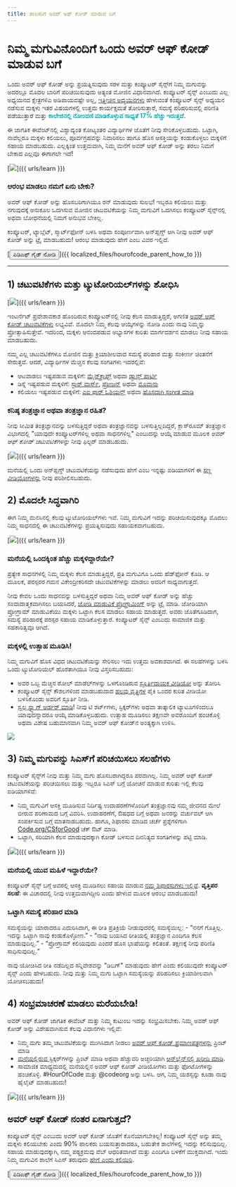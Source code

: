 ```yaml
---
title: ಪಾಲಕರಿಗೆ ಅವರ್ ಆಫ್ ಕೋಡ್ ಮಾಡುವ ಬಗೆ
---
```


# ನಿಮ್ಮ ಮಗುವಿನೊಂದಿಗೆ ಒಂದು ಅವರ್ ಆಫ್ ಕೋಡ್ ಮಾಡುವ ಬಗೆ

ಒಂದು ಅವರ್ ಆಫ್ ಕೋಡ್ ಅನ್ನು ಪ್ರಯತ್ನಿಸುವುದು ಸರಳ ಮತ್ತು ಕಂಪ್ಯೂಟರ್ ಸೈನ್ಸ್‌ಗೆ ನಿಮ್ಮ ಮಗುವನ್ನು ಅದರಲ್ಲೂ ಮೊದಲ ಬಾರಿಗೆ ಪರಿಚಯಿಸುವುದು ಅತ್ಯಂತ ಮೋಜಿನ ವಿಧಾನವಾಗಿದೆ. ಕಂಪ್ಯೂಟರ್ ಸೈನ್ಸ್‌ ಎಂಬುದು ಎಲ್ಲ ಅಧ್ಯಯನದ ಕ್ಷೇತ್ರಗಳಿಎ ಅಡಿಪಾಯವಷ್ಟೇ ಅಲ್ಲ, [ಇತ್ತೀಚಿನ ಅಧ್ಯಯನಗಳು](https://medium.com/@codeorg/cs-helps-students-outperform-in-school-college-and-workplace-66dd64a69536) ಹೇಳುವಂತೆ ಕಂಪ್ಯೂಟರ್ ಸೈನ್ಸ್ ಅಧ್ಯಯನ ನಡೆಸುವ ಮಕ್ಕಳು ಇತರ ವಿಷಯಗಳಲ್ಲಿ ಉತ್ತಮ ಕಾರ್ಯಕ್ಷಮತೆ ತೋರಿಸುತ್ತಾರೆ, ಸಮಸ್ಯೆ ಪರಿಹರಿಸುವಲ್ಲಿ ಪರಿಣಿತಿ ಪಡೆಯುತ್ತಾರೆ ಮತ್ತು <font color="00adbc"><b>ಕಾಲೇಜಿನಲ್ಲಿ ನೋಂದಣಿ ಮಾಡಿಕೊಳ್ಳುವ ಸಾಧ್ಯತೆ 17% ಹೆಚ್ಚು ಇರುತ್ತದೆ</b></font>.

ಈ ಜಾಗತಿಕ ಈವೆಂಟ್‌ನಲ್ಲಿ ವಿಶ್ವಾದ್ಯಂತ ಕೋಟ್ಯಂತರ ವಿದ್ಯಾರ್ಥಿಗಳ ಜೊತೆಗೆ ನೀವು ಸೇರಿಕೊಳ್ಳಬಹುದು. ಒಟ್ಟಾಗಿ, ನಾವೆಲ್ಲರೂ ಮಕ್ಕಳು ಕಲಿಯಲು, ಪೂರ್ವಗ್ರಹವನ್ನು ನಿವಾರಿಸಲು ಹಾಗೂ ಹೊಸ ಆಸಕ್ತಿಯನ್ನು ಕಂಡುಕೊಳ್ಳಲು ಮಕ್ಕಳಿಗೆ ಸಹಾಯ ಮಾಡಬಹುದು. ಎಲ್ಲಕ್ಕಿಂತ ಉತ್ತಮವಾಗಿ, ನಿಮ್ಮ ಮನೆಗೆ ಅವರ್ ಆಫ್ ಕೋಡ್ ಅನ್ನು ತರಲು ನಿಮಗೆ ಬೇಕಾದ ಎಲ್ಲವೂ ಈಗಾಗಲೇ ಇದೆ!

[![](/images/fit-600/Marketing/mother-helping-her-daughter-use-a-laptop-4260325.jpg)]({{ urls/learn }})

<h3>ಆರಂಭ ಮಾಡಲು ನಮಗೆ ಏನು ಬೇಕು?</h3>

ಅವರ್ ಆಫ್ ಕೋಡ್ ಅನ್ನು ಹೊಸಬರಿಗಾಗಿಯೂ ರನ್ ಮಾಡುವುದು ಸುಲಭ! ಇಬ್ಬರೂ ಕಲಿಯಲು ಮತ್ತು ನಗುವುದಕ್ಕೆ ಅನುಕೂಲ ಒದಗಿಸುವ ಮೋಜಿನ ಚಟುವಟಿಕೆಯನ್ನು ನಿಮ್ಮ ಮಗುವಿಗೆ ಒದಗಿಸಲು ಕಂಪ್ಯೂಟರ್ ಸೈನ್ಸ್‌ನಲ್ಲಿ ಅಥವಾ ಬೋಧನೆಯಲ್ಲಿ ನಿಮಗೆ ಅನುಭವ ಬೇಕಿಲ್ಲ.

ಕಂಪ್ಯೂಟರ್, ಟ್ಯಾಬ್ಲೆಟ್, ಸ್ಮಾರ್ಟ್‌ಫೋನ್ ಬಳಸಿ ಅಥವಾ ಸಂಪೂರ್ಣವಾಗಿ ಅನ್‌ಪ್ಲಗ್ಡ್ ಆಗಿ ನೀವು ಅವರ್ ಆಫ್ ಕೋಡ್ ಅನ್ನು ಟ್ರೈ ಮಾಡಬಹುದು! ಆರಂಭ ಮಾಡುವುದು ಹೇಗೆ ಎಂಬ ವಿವರ ಇಲ್ಲಿದೆ.

[<button>ಪಿಡಿಎಫ್ ಗೈಡ್ ನೋಡಿ</button>]({{ localized_files/hourofcode_parent_how_to }})

* * *

## 1) ಚಟುವಟಿಕೆಗಳು ಮತ್ತು ಟ್ಯುಟೋರಿಯಲ್‌ಗಳನ್ನು ಶೋಧಿಸಿ

[![](/images/fit-600/tutorials.png)]({{ urls/learn }})

ಇಂಟರ್ನೆಟ್ ಪ್ರವೇಶಾವಕಾಶ ಹೊಂದಿರುವ ಕಂಪ್ಯೂಟರ್‌ನಲ್ಲಿ ನೀವು ಕೆಲಸ ಮಾಡುತ್ತಿದ್ದರೆ, ಅಗಣಿತ [ಅವರ್ ಆಫ್ ಕೋಡ್ ಚಟುವಟಿಕೆಗಳು](https://hourofcode.com/us/learn) ಲಭ್ಯವಿವೆ. ಮೊದಲೇ ನಿಮ್ಮ ಕೆಲವು ಆಯ್ಕೆಗಳನ್ನು ನೋಡಿ ಎಂದು ನಾವು ನಿಮ್ಮನ್ನು ಪ್ರೋತ್ಸಾಹಿಸುತ್ತೇವೆ. ಇದರಿಂದ, ಮಕ್ಕಳು ಆನಂದಪಡುವ ಅಭ್ಯಾಸಗಳ ಕುರಿತು ಮಾರ್ಗದರ್ಶನ ಮಾಡಲು ನೀವು ಸಹಾಯ ಮಾಡಬಹುದು.

ನಮ್ಮ ಎಲ್ಲ ಚಟುವಟಿಕೆಗಳೂ ಮೋಜಿನ ಮತ್ತು ಕ್ರಿಯಾಶೀಲವಾದ ಸಮಸ್ಯೆ ಪರಿಹಾರ ಮತ್ತು ಸಂಕೀರ್ಣ ಚಿಂತನೆಗೆ ಸೇರುತ್ತವೆ. ಆದರೆ, ವಿದ್ಯಾರ್ಥಿಗಳ ಮೆಚ್ಚಿನ ಕೆಲವು ಸಂಗತಿಗಳು ಇದರಲ್ಲಿವೆ:

- ಆಟವಾಡಲು ಇಷ್ಟಪಡುವ ಮಕ್ಕಳಿಗೆ: [ಮೈನ್‌ಕ್ರಾಫ್ಟ್](https://code.org/minecraft) ಅಥವಾ [ಡ್ಯಾನ್ಸ್ ಪಾರ್ಟಿ](https://code.org/dance)
- ಡಿಸ್ನೆ ಇಷ್ಟಪಡುವ ಮಕ್ಕಳಿಗೆ: [ಸ್ಟಾರ್‌ ವಾರ್ಸ್‌](https://code.org/starwars), [ಫ್ರೋಜನ್](https://studio.code.org/s/frozen/lessons/1/levels/1) ಅಥವಾ [ಮೊವಾನಾ](https://partners.disney.com/hour-of-code?cds&cmp=vanity%7Cnatural%7Cus%7Cmoanahoc%7C)
- ಕಲಿಯಲು ಇಷ್ಟಪಡುವ ಮಕ್ಕಳಿಗೆ: [ಎಐ ಫಾರ್ ಓಶಿಯನ್ಸ್‌](https://code.org/oceans) ಅಥವಾ [ಹೊಸದಾಗಿ ಸಂಗೀತ ಮಾಡಿ](https://scratch.mit.edu/projects/editor/?tutorial=music&utm_source=codeorg)

<h3>ಕನಿಷ್ಠ ತಂತ್ರಜ್ಞಾನ ಅಥವಾ ತಂತ್ರಜ್ಞಾನ ರಹಿತ?</h3>

ನೀವು ಸೀಮಿತ ತಂತ್ರಜ್ಞಾನವನ್ನು ಬಳಸುತ್ತಿದ್ದರೆ ಅಥವಾ ತಂತ್ರಜ್ಞಾನವನ್ನು ಬಳಸುತ್ತಿಲ್ಲದಿದ್ದರೆ, ಕ್ಲಾಸ್‌ರೂಮ್ ತಂತ್ರಜ್ಞಾನ</em> ವಿಭಾಗದಲ್ಲಿ "ಯಾವುದೇ ಕಂಪ್ಯೂಟರ್‌ಗಳಿಲ್ಲ ಅಥವಾ ಸಾಧನಗಳಿಲ್ಲ" ಎಂಬುದನ್ನು ಆಯ್ಕೆ ಮಾಡುವ ಮೂಲಕ *ಅವರ್ ಆಫ್ ಕೋಡ್ ಚಟುವಟಿಕೆಗಳನ್ನು* ನೀವು ಫಿಲ್ಟರ್ ಮಾಡಬಹುದು.</p> 

[![](/images/fit-500/Marketing/filtering-activities-hoc.jpg)]({{ urls/learn }})

ಮನೆಯಲ್ಲಿ ಒಂದು ಅನ್‌ಪ್ಲಗ್ಡ್ ಚಟುವಟಿಕೆಯನ್ನು ನಡೆಸುವುದು ಹೇಗೆ ಎಂಬ ಇನ್ನಷ್ಟು ಐಡಿಯಾಗಳಿಗೆ ಈ [ಸಣ್ಣ ವೀಡಿಯೋಗಳನ್ನು](https://www.youtube.com/playlist?list=PLzdnOPI1iJNcpfa4LtbaIl35gqir_5XUu) ನೀವು ಪರಿಶೀಲಿಸಬಹುದು.

## 2) ಮೊದಲೇ ಸಿದ್ಧವಾಗಿರಿ

ಈಗ ನಿಮ್ಮ ಮನಸಿನಲ್ಲಿ ಕೆಲವು ಟ್ಯುಟೋರಿಯಲ್‌ಗಳು ಇವೆ. ನಿಮ್ಮ ಮಗುವಿಗೆ ಇದನ್ನು ಪರಿಚಯಿಸುವುದಕ್ಕೂ ಮೊದಲು ನಿಮ್ಮ ಸಾಧನದಲ್ಲಿ ಈ ಚಟುವಟಿಕೆಗಳನ್ನು ಪ್ರಯತ್ನಿಸುವುದು ಸಹಾಯಕವಾಗಬಹುದು.

[![](/images/fit-600/Marketing/father-and-children-looking-at-a-laptop-4260749.jpg)]({{ urls/learn }})

<h3>ಮನೆಯಲ್ಲಿ ಒಂದಕ್ಕಿಂತ ಹೆಚ್ಚು ಮಕ್ಕಳಿದ್ದಾರೆಯೇ?</h3>

ಪ್ರತ್ಯೇಕ ಸಾಧನಗಳಲ್ಲಿ ನಿಮ್ಮ ಮಕ್ಕಳು ಕೆಲಸ ಮಾಡುತ್ತಿದ್ದರೆ, ಪ್ರತಿ ಮಗುವಿಗೂ ಒಂದು ಹೆಡ್‌ಫೋನ್ ಕೊಡಿ. ಆ ಮೂಲಕ, ಪರಸ್ಪರರ ಗಮನ ವಿಕೇಂದ್ರೀಕರಿಸದೇ ಚಟುವಟಿಕೆಗಳನ್ನು ಮಾಡಲು ಅವರಿಗೆ ಸಾಧ್ಯವಾಗುತ್ತದೆ.

ನೀವು ಕೇವಲ ಒಂದು ಸಾಧನವನ್ನು ಬಳಸುತ್ತಿದ್ದರೆ ಅಥವಾ ನಿಮ್ಮ ಅವರ್ ಆಫ್ ಕೋಡ್ ಅನ್ನು ಹೆಚ್ಚು ಸಂವಾದಾತ್ಮಕವಾಗಿಸಲು ಬಯಸಿದರೆ, [ಜೋಡಿ ಮಾಡುವಿಕೆ ಪ್ರೋಗ್ರಾಮಿಂಗ್](https://www.youtube.com/watch?v=vgkahOzFH2Q) ಅನ್ನು ಟ್ರೈ ಮಾಡಿ. ಜೋಡಿಯಾಗಿ ಪ್ರೋಗ್ರಾಮ್ ಮಾಡುವಿಕೆಯು ಮಕ್ಕಳು ಒಟ್ಟಾಗಿ ಕೆಲಸ ಮಾಡಲು ಸಹಾಯ ಮಾಡುತ್ತದೆ. ಅವರು ಜೊತೆಗೂಡಿದಾಗ, ಸಮಸ್ಯೆ ಪರಿಹಾರಕ್ಕೆ ಪರಸ್ಪರ ಸಹಾಯ ಮಾಡಿಕೊಳ್ಳುತ್ತಾರೆ. ಕಂಪ್ಯೂಟರ್ ಸೈನ್ಸ್ ಎಂಬುದು ಸಾಮಾಜಿಕ ಮತ್ತು ಸಹಕಾರಿತ್ವವೂ ಆಗಿದೆ.

<h3>ಮಕ್ಕಳಲ್ಲಿ ಉತ್ಸಾಹ ಮೂಡಿಸಿ! </h3>

ನಿಮ್ಮ ಮಗುವಿಗೆ ಹೊಸ ವಿಧದ ಚಟುವಟಿಕೆಯನ್ನು ಸೇರಿಸಲು ಇದು ಉತ್ತಮ ಅವಕಾಶವಾಗಿದೆ. ಈ ಸಲಹೆಗಳನ್ನು ಬಳಸಿ ಒಂದು ಟ್ಯುಟೋರಿಯಲ್ ಹೊರತಾಗಿಯೂ ನೀವು ವಿಸ್ತರಿಸಬಹುದು:

- ಅವರ ಒಬ್ಬ ಮೆಚ್ಚಿನ ರೋಲ್ ಮಾಡೆಲ್‌ಗಳನ್ನು ಒಳಗೊಂಡಿರುವ [ಸ್ಫೂರ್ತಿದಾಯಕ ವೀಡಿಯೋ](https://www.youtube.com/playlist?list=PLzdnOPI1iJNcadqJAZnbDYShie4gLZQQJ) ಅನ್ನು ತೋರಿಸಿ
- ಕಂಪ್ಯೂಟರ್ ಸೈನ್ಸ್ ಕೌಶಲಗಳಿಂದ ಮಾಡಬಹುದಾದ [ಹಲವು ವೃತ್ತಿಗಳ](https://www.youtube.com/playlist?list=PLzdnOPI1iJNfpD8i4Sx7U0y2MccnrNZuP) ಪೈಕಿ ಒಂದರ ಕುರಿತ ವೀಡಿಯೋ ಬಳಸಿಕೊಂಡು ಅವರಿಗೆ ಸ್ಫೂರ್ತಿ ನೀಡಿ.
- [ಸ್ವಲ್ಪ ಸ್ವ್ಯಾಗ್ ಆರ್ಡರ್‌ ಮಾಡಿ](https://store.code.org/)! ನೀವು ಟಿ ಶರ್ಟ್‌ಗಳು, ಸ್ಟಿಕ್ಕರ್‌ಗಳು ಅಥವಾ ತಾತ್ಕಾಲಿಕ ಟ್ಯಾಟೂಗಳಿಂದಲೂ ಯಾವುದನ್ನಾದರೂ ಆಯ್ಕೆ ಮಾಡಿಕೊಳ್ಳಬಹುದು. ಉತ್ಸಾಹ ಮೂಡಿಸಲು ತಕ್ಷಣವೇ ಅವರೊಂದಿಗೆ ಹಂಚಿಕೊಳ್ಳಿ ಅಥವಾ ವಿಶೇಷ ಬಹುಮಾನವಾಗಿ ನಿಮ್ಮ ಅವರ್ ಆಫ್ ಕೋಡ್‌ನ ಅಂತ್ಯಕ್ಕಾಗಿ ಉಳಿಸಿ. 

<a href="https://store.code.org/" target="_blank"><img src="/images/fit-500/Marketing/hourofcodestore.jpg"></a>

## 3) ನಿಮ್ಮ ಮಗುವನ್ನು ಸಿಎಸ್‌ಗೆ ಪರಿಚಯಿಸಲು ಸಲಹೆಗಳು

ಕಂಪ್ಯೂಟರ್ ಸೈನ್ಸ್‌ಗೆ ನೀವು ಮತ್ತು ನಿಮ್ಮ ಮಗು ಹೊಸಬರಾಗಿದ್ದರೂ ಪರವಾಗಿಲ್ಲ. ನಿಮ್ಮ ಅವರ್ ಆಫ್ ಕೋಡ್ ಚಟುವಟಿಕೆಯನ್ನು ಪರಿಚಯಿಸಲು ಮತ್ತು ಇಬ್ಬರೂ ಸಿಎಸ್ ಬಗ್ಗೆ ಯೋಚನೆ ಮಾಡುವ ಕುರಿತು ಇಲ್ಲಿ ಕೆಲವು ಐಡಿಯಾಗಳಿವೆ:

- ನಿಮ್ಮ ಮಗುವಿಗೆ ಆಸಕ್ತಿ ಮೂಡಿಸುವ ನಿರ್ದಿಷ್ಟ ಉದಾಹರಣೆಗಳೊಂದಿಗೆ ತಂತ್ರಜ್ಞಾನವು ನಮ್ಮ ಜೀವನದ ಮೇಲೆ ಬೀರುವ ಪರಿಣಾಮದ ಬಗ್ಗೆ ವಿವರಿಸಿ. ಉದಾಹರಣೆಗೆ, ಔಷಧದ ಬಗ್ಗೆ ಅಥವಾ ಜನರನ್ನು ವರ್ಚುವಲ್ ಆಗಿ ಸಂಪರ್ಕಿಸುವ ಬಗ್ಗೆ ಮಾತನಾಡಬಹುದು. ಹಾಗೂ, ಶಿಫಾರಸು ಮಾಡಿದ ಚರ್ಚೆ ಪ್ರಶ್ನೆಗಳಿಗಾಗಿ [Code.org/CSforGood](https://code.org/csforgood) ಚೆಕ್ ಔಟ್ ಮಾಡಿ.
- ಒಟ್ಟಾಗಿ, ಸರಿಯಾಗಿ ಕೆಲಸ ಮಾಡುವುದಕ್ಕಾಗಿ ಕೋಡ್ ಬಳಸುವ ದಿನನಿತ್ಯದ ಸಂಗತಿಗಳನ್ನು ಪಟ್ಟಿ ಮಾಡಿ.

[![](/images/fit-600/Marketing/girl-sitting-on-sofa-while-using-tablet-computer-4144035.jpg)]({{ urls/learn }})

<h3>ಮನೆಯಲ್ಲಿ ಯುವ ಮಹಿಳೆ ಇದ್ದಾರೆಯೇ?</h3>

ಕಂಪ್ಯೂಟರ್ ಸೈನ್ಸ್‌ ಬಗ್ಗೆ ಅವರಲ್ಲಿ ಆಸಕ್ತಿ ಮೂಡಿಸಲು ಸಹಾಯ ಮಾಡುವ <a href="https://code.org/girls">ನಮ್ಮ ಶಿಫಾರಸುಗಳು ಇಲ್ಲಿವೆ</a>. **ವೃತ್ತಿಪರ ಸಲಹೆ**: ಈ ವಿಚಾರದಲ್ಲಿ ನೀವು ಉತ್ತಮವಾಗಿದ್ದೀರಿ ಎಂದು ಹೇಳುವ ಮೂಲಕ ಆರಂಭ ಮಾಡಬಹುದು!

<h3>ಒಟ್ಟಾಗಿ ಸಮಸ್ಯೆ ಪರಿಹಾರ ಮಾಡಿ</h3>

ಸಮಸ್ಯೆಯನ್ನು ಯಾರಾದರೂ ಎದುರಿಸಿದಾಗ, ಈ ರೀತಿ ಪ್ರತಿಕ್ರಿಯೆ ನೀಡುವುದರಲ್ಲಿ ಸಮಸ್ಯೆಯಿಲ್ಲ: - “ನನಗೆ ಗೊತ್ತಿಲ್ಲ. ಇದನ್ನು ಒಟ್ಟಾಗಿ ನಾವು ಕಂಡುಕೊಳ್ಳೋಣ.” - “ನಾವು ಬಯಸಿದ ರೀತಿಯಲ್ಲಿ ತಂತ್ರಜ್ಞಾನ ಎಂದಿಗೂ ಕೆಲಸ ಮಾಡುವುದಿಲ್ಲ.” - “ಪ್ರೋಗ್ರಾಮ್‌ ಕಲಿಯವುದು ಎಂದರೆ ಹೊಸ ಭಾಷೆಯನ್ನು ಕಲಿತಂತೆ. ತಕ್ಷಣಕ್ಕೆ ನೀವು ಪರಿಣಿತಿ ಸಾಧಿಸುವುದಿಲ್ಲ.”

ನಾವು ಯೋಚಿಸಿದ ರೀತಿ ನಡೆದಿಲ್ಲದ ಸನ್ನಿವೇಶವನ್ನು "ಡಿಬಗ್" ಮಾಡುವುದು ಹೇಗೆ ಎಂದು ಕಲಿಯುವುದೇ ಕಂಪ್ಯೂಟರ್ ಸೈನ್ಸ್‌ ಎಂದು ಹೇಳಬಹುದು. ನೀವು ಮತ್ತು ನಿಮ್ಮ ಮಗು ಒಟ್ಟಾಗಿ ಸಮಸ್ಯೆಯನ್ನು ಪರಿಹರಿಸಲು ಕ್ರಿಯಾಶೀಲವಾಗಿ ಯೋಚಿಸಬಹುದು!

## 4) ಸಂಭ್ರಮಾಚರಣೆ ಮಾಡಲು ಮರೆಯಬೇಡಿ!

ಅವರ್ ಆಫ್ ಕೋಡ್ ಜಾಗತಿಕ ಈವೆಂಟ್‌ ಮತ್ತು ನಿಮ್ಮ ಕುಟುಂಬ ಇದನ್ನು ಸಂಭ್ರಮಿಸಬೇಕು. ನಿಮ್ಮ ಅವರ್ ಆಫ್ ಕೋಡ್ ಅನ್ನು ವಿಶೇಷವಾಗಿಸುವ ಕೆಲವು ವಿಧಾನಗಳು ಇಲ್ಲಿವೆ:

- ನಿಮ್ಮ ಮಗು ತಮ್ಮ ಚಟುವಟಿಕೆಯನ್ನು ಮುಗಿಸಿದಾಗ ನೀಡಲು [ಅವರ್ ಆಫ್ ಕೋಡ್ ಪ್ರಮಾಣಪತ್ರಗಳನ್ನು](https://staging.code.org/certificates) ಪ್ರಿಂಟ್ ಮಾಡಿ 
- [ಮನೆಯಲ್ಲಿರುವ ](https://staging.hourofcode.com/us/promote/resources#stickers) ಸ್ಟಿಕ್ಕರ್‌ಗಳನ್ನು ಪ್ರಿಂಟ್ ಮಾಡಿ ಅಥವಾ ಹೆಚ್ಚುವರಿ ಅಚ್ಚರಿಯಾಗಿ [ಆನ್‌ಲೈನ್‌ನಲ್ಲಿ ಖರೀದಿ ಮಾಡಿ](https://store.code.org/). 
- ಸಾಮಾಜಿಕ ಮಾಧ್ಯಮದಲ್ಲಿ ಮನೆಯಲ್ಲಿನ ಅವರ್ ಆಫ್ ಕೋಡ್‌ ವೀಡಿಯೋಗಳು ಮತ್ತು ಫೋಟೋಗಳನ್ನು ಹಂಚಿಕೊಳ್ಳಿ. #HourOfCode ಮತ್ತು @codeorg ಅನ್ನು ಬಳಸಿ. ಆಗ, ನಿಮ್ಮ ಯಶಸ್ಸನ್ನು ಕೂಡಾ ನಾವು ಹೈಲೈಟ್ ಮಾಡಬಹುದು!

[![](/images/fit-600/Marketing/g8TUlHzF.jpeg)]({{ urls/learn }})

<h2>ಅವರ್ ಆಫ್ ಕೋಡ್ ನಂತರ ಏನಾಗುತ್ತದೆ?</h2>

ಕಂಪ್ಯೂಟರ್ ಸೈನ್ಸ್ ಎಂಬುದು ಅವರ್ ಆಫ್ ಕೋಡ್‌ ಜೊತೆಗೆ ಕೊನೆಯಾಗಬೇಕಿಲ್ಲ! ಕಂಪ್ಯೂಟರ್ ಸೈನ್ಸ್ ಅನ್ನು ತಮ್ಮ ಮಕ್ಕಳು ಕಲಿಯಬೇಕು ಎಂದು 90% ಪಾಲಕರು ಬಯಸುತ್ತಾರಾದರೂ, ಬಹುತೇಕ ಶಾಲೆಗಳಲ್ಲಿ ಇದನ್ನು ಕಲಿಸುವುದಿಲ್ಲ. ಸಹಾಯ ಮಾಡುವುದಕ್ಕಾಗಿ, ನಮ್ಮ ಪಠ್ಯಕ್ರಮವು ವೆಬ್ ಆಧರಿತವಾಗಿದೆ ಮತ್ತು ಎಂದಿಗೂ ಬಳಕೆಗೆ ಮುಕ್ತವಾಗಿದೆ. ಇಂದು ನಿಮ್ಮ ಮಗುವಿನ ಶಾಲೆಗೆ ಸಿಎಸ್ ತರುವುದು [ಹೇಗೆ ಎಂದು ಕಲಿಯಿರಿ](https://code.org/yourschool).

[<button>ಪಿಡಿಎಫ್ ಗೈಡ್ ನೋಡಿ</button>]({{ localized_files/hourofcode_parent_how_to }})
